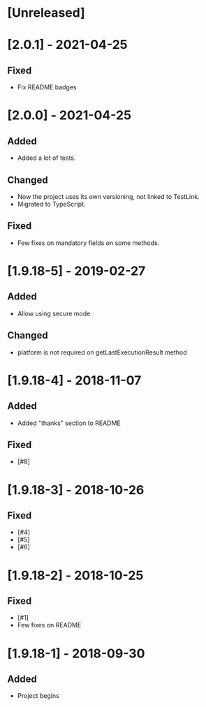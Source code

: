 # [Unreleased]

# [2.0.1] - 2021-04-25
## Fixed
 * Fix README badges

# [2.0.0] - 2021-04-25
## Added
 * Added a lot of tests.

## Changed
 * Now the project uses its own versioning, not linked to TestLink. 
 * Migrated to TypeScript.

## Fixed
 * Few fixes on mandatory fields on some methods.

# [1.9.18-5] - 2019-02-27
## Added
 * Allow using secure mode

## Changed
 * platform is not required on getLastExecutionResult method

# [1.9.18-4] - 2018-11-07
## Added
 * Added "thanks" section to README

## Fixed
 * [#8]

# [1.9.18-3] - 2018-10-26
## Fixed
 * [#4]
 * [#5]
 * [#6]

# [1.9.18-2] - 2018-10-25
## Fixed
 * [#1]
 * Few fixes on README

# [1.9.18-1] - 2018-09-30
## Added
 * Project begins